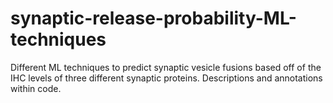 # synaptic-release-probability-ML-techniques
Different ML techniques to predict synaptic vesicle fusions based off of the IHC levels of three different synaptic proteins. Descriptions and annotations within code.
 
